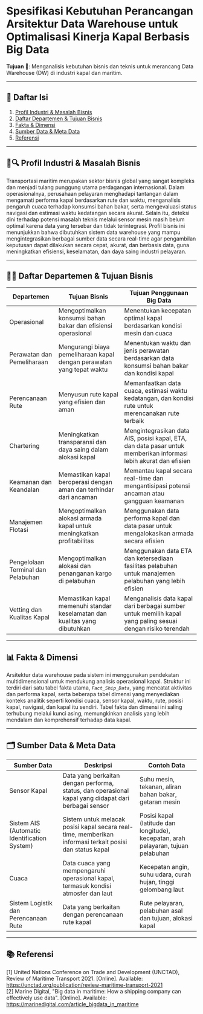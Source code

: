 # **Spesifikasi Kebutuhan Perancangan Arsitektur Data Warehouse untuk Optimalisasi Kinerja Kapal Berbasis Big Data**

**Tujuan 🎯**: Menganalisis kebutuhan bisnis dan teknis untuk merancang Data Warehouse (DW) di industri kapal dan maritim.

---
## **📃 Daftar Isi**
1. [Profil Industri & Masalah Bisnis](#-profil-industri--masalah-bisnis)
2. [Daftar Departemen & Tujuan Bisnis](#-daftar-departemen--tujuan-bisnis)
3. [Fakta & Dimensi](#-fakta--dimensi)
4. [Sumber Data & Meta Data](#%EF%B8%8F-sumber-data--meta-data)
5. [Referensi](#-referensi)

--- 
## **🚢🔍 Profil Industri & Masalah Bisnis**
Transportasi maritim merupakan sektor bisnis global yang sangat kompleks dan menjadi tulang punggung utama perdagangan internasional. Dalam operasionalnya, perusahaan pelayaran menghadapi tantangan dalam mengamati performa kapal berdasarkan rute dan waktu, menganalisis pengaruh cuaca terhadap konsumsi bahan bakar, serta mengevaluasi status navigasi dan estimasi waktu kedatangan secara akurat. Selain itu, deteksi dini terhadap potensi masalah teknis melalui sensor mesin masih belum optimal karena data yang tersebar dan tidak terintegrasi. Profil bisnis ini menunjukkan bahwa dibutuhkan sistem data warehouse yang mampu mengintegrasikan berbagai sumber data secara real-time agar pengambilan keputusan dapat dilakukan secara cepat, akurat, dan berbasis data, guna meningkatkan efisiensi, keselamatan, dan daya saing industri pelayaran.

---
## **🏢🎯 Daftar Departemen & Tujuan Bisnis**
|Departemen|Tujuan Bisnis|Tujuan Penggunaan Big Data|
|---|---|---|
|Operasional| Mengoptimalkan konsumsi bahan bakar dan efisiensi operasional |  Menentukan kecepatan optimal kapal berdasarkan kondisi mesin dan cuaca|
|Perawatan dan Pemeliharaan|Mengurangi biaya pemeliharaan kapal dengan perawatan yang tepat waktu|Menentukan waktu dan jenis perawatan berdasarkan data konsumsi bahan bakar dan kondisi kapal
|Perencanaan Rute|Menyusun rute kapal yang efisien dan aman|Memanfaatkan data cuaca, estimasi waktu kedatangan, dan kondisi rute untuk merencanakan rute terbaik|
|Chartering|Meningkatkan transparansi dan daya saing dalam alokasi kapal|Mengintegrasikan data AIS, posisi kapal, ETA, dan data pasar untuk memberikan informasi lebih akurat dan efisien|
|Keamanan dan Keandalan|Memastikan kapal beroperasi dengan aman dan terhindar dari ancaman|Memantau kapal secara real-time dan mengantisipasi potensi ancaman atau gangguan keamanan|
|Manajemen Flotasi|Mengoptimalkan alokasi armada kapal untuk meningkatkan profitabilitas|Menggunakan data performa kapal dan data pasar untuk mengalokasikan armada secara efisien|
|Pengelolaan Terminal dan Pelabuhan|Mengoptimalkan alokasi dan penanganan kargo di pelabuhan|Menggunakan data ETA dan ketersediaan fasilitas pelabuhan untuk manajemen pelabuhan yang lebih efisien|
|Vetting dan Kualitas Kapal|Memastikan kapal memenuhi standar keselamatan dan kualitas yang dibutuhkan|Menganalisis data kapal dari berbagai sumber untuk memilih kapal yang paling sesuai dengan risiko terendah|

---
## **📊 Fakta & Dimensi**

Arsitektur data warehouse pada sistem ini menggunakan pendekatan multidimensional untuk mendukung analisis operasional kapal. Struktur ini terdiri dari satu tabel fakta utama, *`Fact_Ship_Data`*, yang mencatat aktivitas dan performa kapal, serta beberapa tabel dimensi yang menyediakan konteks analitik seperti kondisi cuaca, sensor kapal, waktu, rute, posisi kapal, navigasi, dan kapal itu sendiri. Tabel fakta dan dimensi ini saling terhubung melalui kunci asing, memungkinkan analisis yang lebih mendalam dan komprehensif terhadap data kapal.

---
## **🗂️ Sumber Data & Meta Data**
|Sumber Data|Deskripsi|Contoh Data|
|---|---|---|
|Sensor Kapal|Data yang berkaitan dengan performa, status, dan operasional kapal yang didapat dari berbagai sensor|Suhu mesin, tekanan, aliran bahan bakar, getaran mesin|
|Sistem AIS (Automatic Identification System)|Sistem untuk melacak posisi kapal secara real-time, memberikan informasi terkait posisi dan status kapal|Posisi kapal (latitude dan longitude), kecepatan, arah pelayaran, tujuan pelabuhan|
|Cuaca|Data cuaca yang mempengaruhi operasional kapal, termasuk kondisi atmosfer dan laut|Kecepatan angin, suhu udara, curah hujan, tinggi gelombang laut|
|Sistem Logistik dan Perencanaan Rute|Data yang berkaitan dengan perencanaan rute kapal|Rute pelayaran, pelabuhan asal dan tujuan, alokasi kapal|

---
## **📚 Referensi**
[1] United Nations Conference on Trade and Development (UNCTAD), Review of Maritime Transport 2021. [Online]. Available: https://unctad.org/publication/review-maritime-transport-2021 \
[2] Marine Digital, "Big data in maritime: How a shipping company can effectively use data". [Online]. Available: https://marinedigital.com/article_bigdata_in_maritime
